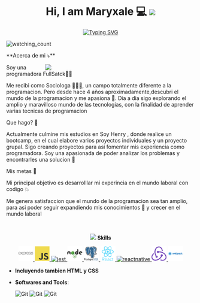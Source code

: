 <h1 align= "center"> <b> Hi, I am Maryxale 💻 </b><img src="https://media.giphy.com/media/hvRJCLFzcasrR4ia7z/giphy.gif" width="35"></h1>
<p align="center">
<a href="https://git.io/typing-svg"><img src="https://readme-typing-svg.demolab.com?font=Chakra+Petch&weight=700&size=50&duration=4000&pause=1000&color=2a9d8f&center=true&vCenter=true&width=800&height=100&lines=Full+Stack+Developer;Active+Learner%2FResearcher;Love+to+learn+new+stuffs+%3C3" alt="Typing SVG" /></a>
</p>


<p align="left"> 
<img src="https://komarev.com/ghpvc/?username=Maryxale&color=brightgreen" alt="watching_count" />
 </p>
**Acerca de mi ⤵️**

<picture> <img align="right" src="https://mir-s3-cdn-cf.behance.net/project_modules/disp/601014116770475.6068beff4640a.gif" width = 400px></picture>
<p>Soy una programadora FullSatck👩‍💻</p>
<p>Me recibi como Sociologa 👩🏻‍🎓, un campo totalmente diferente a la programacion. Pero desde hace 4 años aproximadamente,descubri el mundo de la programacion y  me apasiona 💟. Dia a dia sigo explorando el amplio y maravilloso mundo de las tecnologias, con la finalidad de
aprender varias tecnicas de programacion 
</p>

<p> Que hago? 🧭</p>
<p>Actualmente culmine mis estudios en Soy Henry , donde realice un bootcamp, en el cual elabore varios proyectos individuales y un proyecto grupal. Sigo creando proyectos para asi fomentar mis experiencia como programadora. Soy una apasionada de poder analizar los problemas y encontrarles una solucion 📖   </p>

<p>Mis metas 🏁</p>
<p>Mi principal objetivo es desarrolllar mi experincia en el mundo laboral con codigo 💥 </p>

<p>Me genera satisfaccion que el mundo de la programacion sea tan amplio, para asi poder seguir expandiendo mis conocimientos 🔎 y crecer en el mundo laboral</p>

<br>

<p align="center">
<img src="https://media2.giphy.com/media/QssGEmpkyEOhBCb7e1/giphy.gif?cid=ecf05e47a0n3gi1bfqntqmob8g9aid1oyj2wr3ds3mg700bl&rid=giphy.gif" width ="25"><b> Skills</b>
<p align="center"> <a href="https://expressjs.com" target="_blank" rel="noreferrer"> <img src="https://raw.githubusercontent.com/devicons/devicon/master/icons/express/express-original-wordmark.svg" alt="express" width="40" height="40"/> </a> <a href="https://developer.mozilla.org/en-US/docs/Web/JavaScript" target="_blank" rel="noreferrer"> <img src="https://raw.githubusercontent.com/devicons/devicon/master/icons/javascript/javascript-original.svg" alt="javascript" width="40" height="40"/> </a> <a href="https://jestjs.io" target="_blank" rel="noreferrer"> <img src="https://www.vectorlogo.zone/logos/jestjsio/jestjsio-icon.svg" alt="jest" width="40" height="40"/> </a> <a href="https://nodejs.org" target="_blank" rel="noreferrer"> <img src="https://raw.githubusercontent.com/devicons/devicon/master/icons/nodejs/nodejs-original-wordmark.svg" alt="nodejs" width="40" height="40"/> </a> <a href="https://www.postgresql.org" target="_blank" rel="noreferrer"> <img src="https://raw.githubusercontent.com/devicons/devicon/master/icons/postgresql/postgresql-original-wordmark.svg" alt="postgresql" width="40" height="40"/> </a> <a href="https://reactjs.org/" target="_blank" rel="noreferrer"> <img src="https://raw.githubusercontent.com/devicons/devicon/master/icons/react/react-original-wordmark.svg" alt="react" width="40" height="40"/> </a> <a href="https://reactnative.dev/" target="_blank" rel="noreferrer"> <img src="https://reactnative.dev/img/header_logo.svg" alt="reactnative" width="40" height="40"/> </a> <a href="https://redux.js.org" target="_blank" rel="noreferrer"> <img src="https://raw.githubusercontent.com/devicons/devicon/master/icons/redux/redux-original.svg" alt="redux" width="40" height="40"/> </a> <a href="https://webpack.js.org" target="_blank" rel="noreferrer"> <img src="https://raw.githubusercontent.com/devicons/devicon/d00d0969292a6569d45b06d3f350f463a0107b0d/icons/webpack/webpack-original-wordmark.svg" alt="webpack" width="40" height="40"/> </a> </p>

- **Incluyendo tambien HTML y CSS**

- **Softwares and Tools**:

    <img src="https://user-images.githubusercontent.com/64439609/212556685-de9a7c04-31b0-43b6-af39-7c82ac13b321.png" width="40" height="40" alt="Git"/>
    <img src="https://user-images.githubusercontent.com/64439609/212556741-81407849-82c8-4926-854f-820e8a644375.png" width="40" height="40" alt="Git"/>
    <img src="https://user-images.githubusercontent.com/64439609/212556802-77a65ec1-aa71-4272-b603-1a57d1914678.png" width="40" height="40" alt="Git"/>

